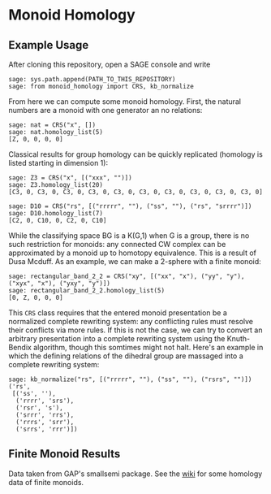 # Monoid Homology

## Example Usage

After cloning this repository, open a SAGE console and write

```sage
sage: sys.path.append(PATH_TO_THIS_REPOSITORY)
sage: from monoid_homology import CRS, kb_normalize
```

From here we can compute some monoid homology. First, the natural numbers
are a monoid with one generator an no relations:

```sage
sage: nat = CRS("x", [])
sage: nat.homology_list(5)
[Z, 0, 0, 0, 0]
```

Classical results for group homology can be quickly replicated (homology is listed starting in dimension 1):

```sage
sage: Z3 = CRS("x", [("xxx", "")])
sage: Z3.homology_list(20)
[C3, 0, C3, 0, C3, 0, C3, 0, C3, 0, C3, 0, C3, 0, C3, 0, C3, 0, C3, 0]

sage: D10 = CRS("rs", [("rrrrr", ""), ("ss", ""), ("rs", "srrrr")])
sage: D10.homology_list(7)
[C2, 0, C10, 0, C2, 0, C10]
```

While the classifying space BG is a K(G,1) when G is a group,
there is no such restriction for monoids: any connected CW complex
can be approximated by a monoid up to homotopy equivalence.
This is a result of Dusa Mcduff.
As an example, we can make a 2-sphere with a finite monoid:

```sage
sage: rectangular_band_2_2 = CRS("xy", [("xx", "x"), ("yy", "y"), ("xyx", "x"), ("yxy", "y")])
sage: rectangular_band_2_2.homology_list(5)
[0, Z, 0, 0, 0]
```

This `CRS` class requires that the entered monoid presentation be a normalized complete rewriting system: any conflicting rules must resolve their conflicts via more rules.
If this is not the case, we can try to convert an arbitrary presentation into a complete rewriting system using the Knuth-Bendix algorithm, though this somtimes might not halt.
Here's an example in which the defining relations of the dihedral group are massaged into a complete rewriting system:

```sage
sage: kb_normalize("rs", [("rrrrr", ""), ("ss", ""), ("rsrs", "")])
('rs',
 [('ss', ''),
  ('rrrr', 'srs'),
  ('rsr', 's'),
  ('srrr', 'rrs'),
  ('rrrs', 'srr'),
  ('srrs', 'rrr')])
```

## Finite Monoid Results

Data taken from GAP's smallsemi package. See the [wiki](https://github.com/sweeneyde/monoid_homology/wiki/Homology-of-semigroups-with-1%E2%80%906-elements) for some homology data of finite monoids.
